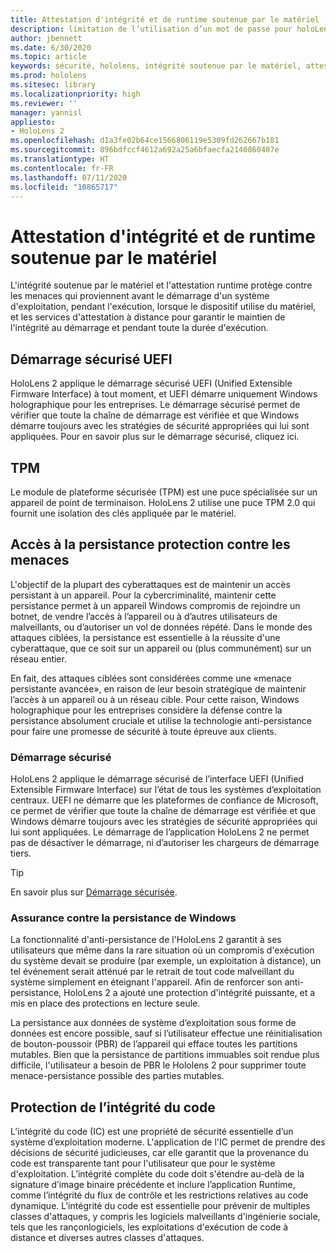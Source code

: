 ```yaml
---
title: Attestation d'intégrité et de runtime soutenue par le matériel
description: limitation de l’utilisation d’un mot de passe pour holoLens
author: jbennett
ms.date: 6/30/2020
ms.topic: article
keywords: sécurité, hololens, intégrité soutenue par le matériel, attestation runtime, UEFI, démarrage sécurisé UEFI, démarrage sécurisé, TPM, protection contre les menaces, assurance anti-persistance Windows, intégrité du code, protection du code,
ms.prod: hololens
ms.sitesec: library
ms.localizationpriority: high
ms.reviewer: ''
manager: yannisl
appliesto:
- HoloLens 2
ms.openlocfilehash: d1a3fe02b64ce1566806119e5309fd262667b181
ms.sourcegitcommit: 896bdfccf4612a692a25a6bfaecfa2146860407e
ms.translationtype: HT
ms.contentlocale: fr-FR
ms.lasthandoff: 07/11/2020
ms.locfileid: "10865717"
---
```

# Attestation d'intégrité et de runtime soutenue par le matériel

L'intégrité soutenue par le matériel et l'attestation runtime protège contre les menaces qui proviennent avant le démarrage d'un système d'exploitation, pendant l'exécution, lorsque le dispositif utilise du matériel, et les services d'attestation à distance pour garantir le maintien de l'intégrité au démarrage et pendant toute la durée d'exécution.

## Démarrage sécurisé UEFI

HoloLens 2 applique le démarrage sécurisé UEFI (Unified Extensible Firmware Interface) à tout moment, et UEFI démarre uniquement Windows holographique pour les entreprises.
Le démarrage sécurisé permet de vérifier que toute la chaîne de démarrage est vérifiée et que Windows démarre toujours avec les stratégies de sécurité appropriées qui lui sont appliquées. Pour en savoir plus sur le démarrage sécurisé, cliquez ici.

## TPM

Le module de plateforme sécurisée (TPM) est une puce spécialisée sur un appareil de point de terminaison. HoloLens 2 utilise une puce TPM 2.0 qui fournit une isolation des clés appliquée par le matériel.

## Accès à la persistance protection contre les menaces

L'objectif de la plupart des cyberattaques est de maintenir un accès persistant à un appareil. Pour la cybercriminalité, maintenir cette persistance permet à un appareil Windows compromis de rejoindre un botnet, de vendre l’accès à l’appareil ou à d’autres utilisateurs de malveillants, ou d’autoriser un vol de données répété. Dans le monde des attaques ciblées, la persistance est essentielle à la réussite d'une cyberattaque, que ce soit sur un appareil ou (plus communément) sur un réseau entier.  

En fait, des attaques ciblées sont considérées comme une «menace persistante avancée», en raison de leur besoin stratégique de maintenir l’accès à un appareil ou à un réseau cible. Pour cette raison, Windows holographique pour les entreprises considère la défense contre la persistance absolument cruciale et utilise la technologie anti-persistance pour faire une promesse de sécurité à toute épreuve aux clients.

### Démarrage sécurisé 

HoloLens 2 applique le démarrage sécurisé de l’interface UEFI (Unified Extensible Firmware Interface) sur l’état de tous les systèmes d’exploitation centraux. UEFI ne démarre que les plateformes de confiance de Microsoft, ce permet de vérifier que toute la chaîne de démarrage est vérifiée et que Windows démarre toujours avec les stratégies de sécurité appropriées qui lui sont appliquées. Le démarrage de l’application HoloLens 2 ne permet pas de désactiver le démarrage, ni d’autoriser les chargeurs de démarrage tiers.

> [!Tip]
> En savoir plus sur [Démarrage sécurisée](https://docs.microsoft.com/windows-hardware/design/device-experiences/oem-secure-boot).

### Assurance contre la persistance de Windows

La fonctionnalité d'anti-persistance de l'HoloLens 2 garantit à ses utilisateurs que même dans la rare situation où un compromis d'exécution du système devait se produire (par exemple, un exploitation à distance), un tel événement serait atténué par le retrait de tout code malveillant du système simplement en éteignant l'appareil. Afin de renforcer son anti-persistance, HoloLens 2 a ajouté une protection d'intégrité puissante, et a mis en place des protections en lecture seule.

La persistance aux données de système d’exploitation sous forme de données est encore possible, sauf si l’utilisateur effectue une réinitialisation de bouton-poussoir (PBR) de l’appareil qui efface toutes les partitions mutables. Bien que la persistance de partitions immuables soit rendue plus difficile, l'utilisateur a besoin de PBR le Hololens 2 pour supprimer toute menace-persistance possible des parties mutables.

## Protection de l’intégrité du code 

L’intégrité du code (IC) est une propriété de sécurité essentielle d’un système d’exploitation moderne. L'application de l'IC permet de prendre des décisions de sécurité judicieuses, car elle garantit que la provenance du code est transparente tant pour l'utilisateur que pour le système d'exploitation. L’intégrité complète du code doit s'étendre au-delà de la signature d’image binaire précédente et inclure l’application Runtime, comme l’intégrité du flux de contrôle et les restrictions relatives au code dynamique. L'intégrité du code est essentielle pour prévenir de multiples classes d'attaques, y compris les logiciels malveillants d'ingénierie sociale, tels que les rançonlogiciels, les exploitations d'exécution de code à distance et diverses autres classes d'attaques.
